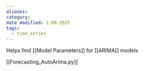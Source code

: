 ```yaml
---
aliases: 
category: 
date modified: 1-08-2025
tags:
  - time_series
---
```

Helps find [[Model Parameters]] for [[ARIMA]] models

[[Forecasting_AutoArima.py]]